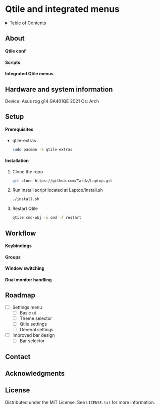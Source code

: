 <a name="readme-top"></a>
<!-- ABOUT THE PROJECT -->
# Qtile and integrated menus
<!-- TABLE OF CONTENTS -->
<details>
  <summary>Table of Contents</summary>
  <ol>
    <li>
      <a href="#About">About</a>
      <ul>
        <li><a href="#QtileConf">Qtile conf</a></li>
        <li><a href="#Scripts">Scripts</a></li>
        <li><a href="#Menus">Integrated Qtile menus</a></li>
      </ul>
    </li>
    <li><a href="#hardware">Hardware and system information</a></li>
    <li>
      <a href="#getting-started">Setup</a>
      <ul>
        <li><a href="#prerequisites">Prerequisites</a></li>
        <li><a href="#installation">Installation</a></li>
      </ul>
    </li>
    <li>
      <a href="#workflow">Workflow</a>
      <ul>
        <li><a href="#keybindings">Keybindings</a></li>
        <li><a href="#groups">Groups</a></li>
        <li><a href="#windowSwitching">Window switching</a></li>
        <li><a href="#dualMonitor">Dual monitor handling</a></li>
      </ul>
    </li>
    <li><a href="#roadmap">Roadmap</a></li>
    <li><a href="#license">License</a></li>
    <li><a href="#contact">Contact</a></li>
    <li><a href="#acknowledgments">Acknowledgments</a></li>
  </ol>
</details>


## About

#### Qtile conf

#### Scripts

#### Integrated Qtile menus

## Hardware and system information

Device: Asus rog g14 GA401QE 2021
Os: Arch










## Setup

#### Prerequisites
* qtile-extras

   ```sh
   sudo pacman -S qtile-extras
   ```

#### Installation 
1. Clone the repo

   ```sh
   git clone https://github.com/Tardz/Laptop.git
   ```
   
2. Run install script located at Laptop/install.sh
   
   ```sh
   ./install.sh
   ```
   
3. Restart Qtile
   
   ```sh
   qtile cmd-obj -o cmd -f restart
   ```

<!-- USAGE EXAMPLES -->
## Workflow

#### Keybindings
#### Groups
#### Window switching
#### Dual monitor handling

<!-- ROADMAP -->
## Roadmap

- [ ] Settings menu
    - [ ] Basic ui
    - [ ] Theme selector
    - [ ] Qtile settings
    - [ ] General settings

- [ ] Improved bar design
    - [ ] Bar selector

<!-- CONTACT -->
## Contact

<!-- ACKNOWLEDGMENTS -->
## Acknowledgments

<!-- LICENSE -->
## License

Distributed under the MIT License. See `LICENSE.txt` for more information.

